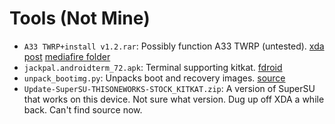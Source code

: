 # Tools (Not Mine)


- `A33 TWRP+install v1.2.rar`: Possibly function A33 TWRP (untested). [xda post](https://forum.xda-developers.com/t/q-cwm-recovery-for-allwinner-a33.2865611/post-70148626)   [mediafire folder](https://www.mediafire.com/folder/5k077mc2i0hkv/Allwinner_-_www.techknow.me)
- `jackpal.androidterm_72.apk`: Terminal supporting kitkat. [fdroid](https://f-droid.org/en/packages/jackpal.androidterm/)
- `unpack_bootimg.py`: Unpacks boot and recovery images. [source](https://android.googlesource.com/platform/system/tools/mkbootimg/+/d0d261f3b0f57105f570a9878e748d817a3c5e60/unpack_bootimg.py)
- `Update-SuperSU-THISONEWORKS-STOCK_KITKAT.zip`: A version of SuperSU that works on this device. Not sure what version. Dug up off XDA a while back. Can't find source now.